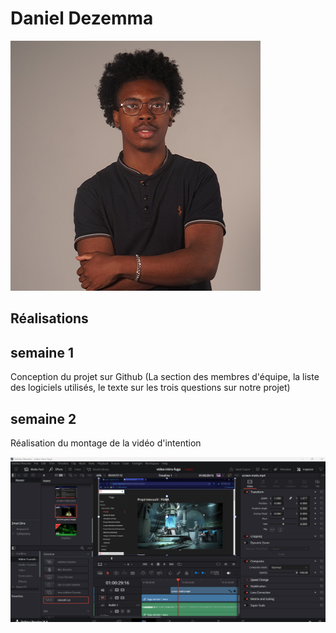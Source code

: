 # Daniel Dezemma

 ![Daniel](../../Assets/Images/Membres/daniel_dezemma/daniel.png)


 ## Réalisations

 <!-- Une image par semaine de la réalisation dont tu es le plus fier avec une légende -->

## semaine 1
Conception du projet sur Github (La section des membres d'équipe, la liste des logiciels utilisés, le texte sur les trois questions sur notre projet) 


## semaine 2
Réalisation du montage de la vidéo d'intention

 ![realisation2](../../Assets/Images/Membres/daniel_dezemma/davinci-edit-1.png)



